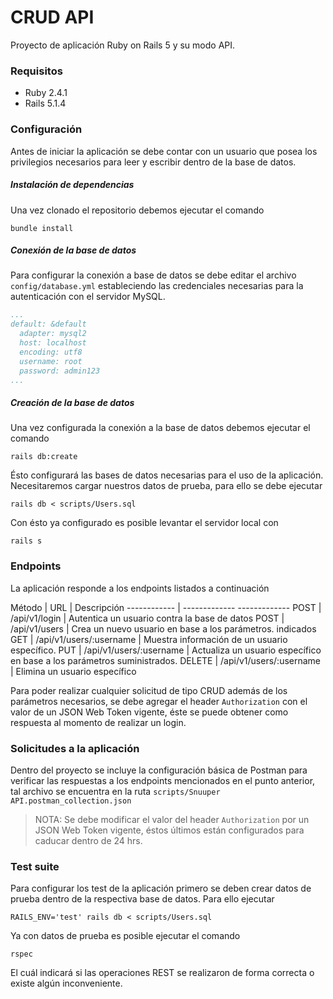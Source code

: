 # CRUD API
Proyecto de aplicación Ruby on Rails 5 y su modo API.

### Requisitos
* Ruby 2.4.1
* Rails 5.1.4

### Configuración
Antes de iniciar la aplicación se debe contar con un usuario que posea los privilegios necesarios para leer y escribir dentro de la base de datos.

##### Instalación de dependencias
Una vez clonado el repositorio debemos ejecutar el comando
```
bundle install
```

##### Conexión de la base de datos
Para configurar la conexión a base de datos se debe editar el archivo `config/database.yml` estableciendo las credenciales necesarias para la autenticación con el servidor MySQL.

```yaml
...
default: &default
  adapter: mysql2
  host: localhost
  encoding: utf8
  username: root
  password: admin123
...
```

##### Creación de la base de datos
Una vez configurada la conexión a la base de datos debemos ejecutar el comando
```
rails db:create
```
Ésto configurará las bases de datos necesarias para el uso de la aplicación.
Necesitaremos cargar nuestros datos de prueba, para ello se debe ejecutar
```
rails db < scripts/Users.sql
```
Con ésto ya configurado es posible levantar el servidor local con
```
rails s
```

### Endpoints
La aplicación responde a los endpoints listados a continuación

Método       | URL                      | Descripción
------------ | -------------              -------------
POST         | /api/v1/login            | Autentica un usuario contra la base de datos
POST         | /api/v1/users            | Crea un nuevo usuario en base a los parámetros. indicados
GET          | /api/v1/users/:username  | Muestra información de un usuario específico.
PUT          | /api/v1/users/:username  | Actualiza un usuario específico en base a los parámetros suministrados.
DELETE       | /api/v1/users/:username  | Elimina un usuario específico

Para poder realizar cualquier solicitud de tipo CRUD además de los parámetros necesarios, se debe agregar el header `Authorization` con el valor de un JSON Web Token vigente, éste se puede obtener como respuesta al momento de realizar un login.

### Solicitudes a la aplicación
Dentro del proyecto se incluye la configuración básica de Postman para verificar las respuestas a los endpoints mencionados en el punto anterior, tal archivo se encuentra en la ruta `scripts/Snuuper API.postman_collection.json`

>NOTA: Se debe modificar el valor del header `Authorization` por un JSON Web Token vigente, éstos últimos están configurados para caducar dentro de 24 hrs.

### Test suite
Para configurar los test de la aplicación primero se deben crear datos de prueba dentro de la respectiva base de datos. Para ello ejecutar
```
RAILS_ENV='test' rails db < scripts/Users.sql
```
Ya con datos de prueba es posible ejecutar el comando
```
rspec
```
El cuál indicará si las operaciones REST se realizaron de forma correcta o existe algún inconveniente.
